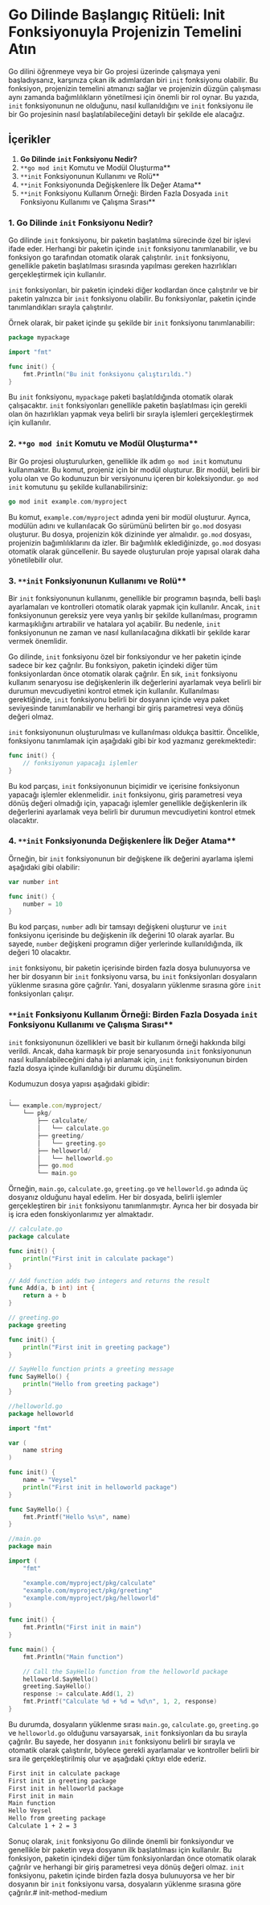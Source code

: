 # Go Dilinde Başlangıç Ritüeli: Init Fonksiyonuyla Projenizin Temelini Atın

Go dilini öğrenmeye veya bir Go projesi üzerinde çalışmaya yeni başladıysanız, karşınıza çıkan ilk adımlardan biri `init` fonksiyonu olabilir. Bu fonksiyon, projenizin temelini atmanızı sağlar ve projenizin düzgün çalışması aynı zamanda bağımlılıkların yönetilmesi için önemli bir rol oynar. Bu yazıda, `init` fonksiyonunun ne olduğunu, nasıl kullanıldığını ve `init` fonksiyonu ile bir Go projesinin nasıl başlatılabileceğini detaylı bir şekilde ele alacağız.

## İçerikler

1. **Go Dilinde `init` Fonksiyonu Nedir?**
2. `**go mod init` Komutu ve Modül Oluşturma**
3. `**init` Fonksiyonunun Kullanımı ve Rolü**
4. `**init` Fonksiyonunda Değişkenlere İlk Değer Atama**
5. `**init` Fonksiyonu Kullanım Örneği: Birden Fazla Dosyada `init` Fonksiyonu Kullanımı ve Çalışma Sırası**

### 1. Go Dilinde `init` Fonksiyonu Nedir?

Go dilinde `init` fonksiyonu, bir paketin başlatılma sürecinde özel bir işlevi ifade eder. Herhangi bir paketin içinde `init` fonksiyonu tanımlanabilir, ve bu fonksiyon go tarafından otomatik olarak çalıştırılır. `init` fonksiyonu, genellikle paketin başlatılması sırasında yapılması gereken hazırlıkları gerçekleştirmek için kullanılır.

`init` fonksiyonları, bir paketin içindeki diğer kodlardan önce çalıştırılır ve bir paketin yalnızca bir `init` fonksiyonu olabilir. Bu fonksiyonlar, paketin içinde tanımlandıkları sırayla çalıştırılır.

Örnek olarak, bir paket içinde şu şekilde bir `init` fonksiyonu tanımlanabilir:

```go
package mypackage

import "fmt"

func init() {
    fmt.Println("Bu init fonksiyonu çalıştırıldı.")
}

```

Bu `init` fonksiyonu, `mypackage` paketi başlatıldığında otomatik olarak çalışacaktır. `init` fonksiyonları genellikle paketin başlatılması için gerekli olan ön hazırlıkları yapmak veya belirli bir sırayla işlemleri gerçekleştirmek için kullanılır.

### 2. `**go mod init` Komutu ve Modül Oluşturma**

Bir Go projesi oluşturulurken, genellikle ilk adım `go mod init` komutunu kullanmaktır. Bu komut, projeniz için bir modül oluşturur. Bir modül, belirli bir yolu olan ve Go kodunuzun bir versiyonunu içeren bir koleksiyondur. `go mod init` komutunu şu şekilde kullanabilirsiniz:

```go
go mod init example.com/myproject

```

Bu komut, `example.com/myproject` adında yeni bir modül oluşturur. Ayrıca, modülün adını ve kullanılacak Go sürümünü belirten bir `go.mod` dosyası oluşturur. Bu dosya, projenizin kök dizininde yer almalıdır. `go.mod` dosyası, projenizin bağımlılıklarını da izler. Bir bağımlılık eklediğinizde, `go.mod` dosyası otomatik olarak güncellenir. Bu sayede oluşturulan proje yapısal olarak daha yönetilebilir olur.

### 3. `**init` Fonksiyonunun Kullanımı ve Rolü**

Bir `init` fonksiyonunun kullanımı, genellikle bir programın başında, belli başlı ayarlamaları ve kontrolleri otomatik olarak yapmak için kullanılır. Ancak, `init` fonksiyonunun gereksiz yere veya yanlış bir şekilde kullanılması, programın karmaşıklığını artırabilir ve hatalara yol açabilir. Bu nedenle, `init` fonksiyonunun ne zaman ve nasıl kullanılacağına dikkatli bir şekilde karar vermek önemlidir.

Go dilinde, `init` fonksiyonu özel bir fonksiyondur ve her paketin içinde sadece bir kez çağrılır. Bu fonksiyon, paketin içindeki diğer tüm fonksiyonlardan önce otomatik olarak çağrılır. En sık, `init` fonksiyonu kullanım senaryosu ise değişkenlerin ilk değerlerini ayarlamak veya belirli bir durumun mevcudiyetini kontrol etmek için kullanılır. Kullanılması gerektiğinde, `init` fonksiyonu belirli bir dosyanın içinde veya paket seviyesinde tanımlanabilir ve herhangi bir giriş parametresi veya dönüş değeri olmaz.

`init` fonksiyonunun oluşturulması ve kullanılması oldukça basittir. Öncelikle, fonksiyonu tanımlamak için aşağıdaki gibi bir kod yazmanız gerekmektedir:

```go
func init() {
    // fonksiyonun yapacağı işlemler
}

```

Bu kod parçası, `init` fonksiyonunun biçimidir ve içerisine fonksiyonun yapacağı işlemler eklenmelidir. `init` fonksiyonu, giriş parametresi veya dönüş değeri olmadığı için, yapacağı işlemler genellikle değişkenlerin ilk değerlerini ayarlamak veya belirli bir durumun mevcudiyetini kontrol etmek olacaktır.

### 4. `**init` Fonksiyonunda Değişkenlere İlk Değer Atama**

Örneğin, bir `init` fonksiyonunun bir değişkene ilk değerini ayarlama işlemi aşağıdaki gibi olabilir:

```go
var number int

func init() {
    number = 10
}

```

Bu kod parçası, `number` adlı bir tamsayı değişkeni oluşturur ve `init` fonksiyonu içerisinde bu değişkenin ilk değerini 10 olarak ayarlar. Bu sayede, `number` değişkeni programın diğer yerlerinde kullanıldığında, ilk değeri 10 olacaktır.

`init` fonksiyonu, bir paketin içerisinde birden fazla dosya bulunuyorsa ve her bir dosyanın bir `init` fonksiyonu varsa, bu `init` fonksiyonları dosyaların yüklenme sırasına göre çağrılır. Yani, dosyaların yüklenme sırasına göre `init` fonksiyonları çalışır.

### `**init` Fonksiyonu Kullanım Örneği: Birden Fazla Dosyada `init` Fonksiyonu Kullanımı ve Çalışma Sırası**

`init` fonksiyonunun özellikleri ve basit bir kullanım örneği hakkında bilgi verildi. Ancak, daha karmaşık bir proje senaryosunda `init` fonksiyonunun nasıl kullanılabileceğini daha iyi anlamak için, `init` fonksiyonunun birden fazla dosya içinde kullanıldığı bir durumu düşünelim.

Kodumuzun dosya yapısı aşağıdaki gibidir:

```jsx
.
└── example.com/myproject/
    └── pkg/
        ├── calculate/
        │   └── calculate.go
        ├── greeting/
        │   └── greeting.go
        ├── helloworld/
        │   └── helloworld.go
        ├── go.mod
        └── main.go
```

Örneğin, `main.go`, `calculate.go`, `greeting.go` ve `helloworld.go` adında üç dosyanız olduğunu hayal edelim. Her bir dosyada, belirli işlemler gerçekleştiren bir `init` fonksiyonu tanımlanmıştır. Ayrıca her bir dosyada bir iş icra eden fonskiyonlarımız yer almaktadır.

```go
// calculate.go
package calculate

func init() {
	println("First init in calculate package")
}

// Add function adds two integers and returns the result
func Add(a, b int) int {
	return a + b
}
```

```go
// greeting.go
package greeting

func init() {
	println("First init in greeting package")
}

// SayHello function prints a greeting message
func SayHello() {
	println("Hello from greeting package")
}
```

```go
//helloworld.go
package helloworld

import "fmt"

var (
	name string
)

func init() {
	name = "Veysel"
	println("First init in helloworld package")
}

func SayHello() {
	fmt.Printf("Hello %s\n", name)
}

```

```go
//main.go
package main

import (
	"fmt"

	"example.com/myproject/pkg/calculate"
	"example.com/myproject/pkg/greeting"
	"example.com/myproject/pkg/helloworld"
)

func init() {
	fmt.Println("First init in main")
}

func main() {
	fmt.Println("Main function")

	// Call the SayHello function from the helloworld package
	helloworld.SayHello()
	greeting.SayHello()
	response := calculate.Add(1, 2)
	fmt.Printf("Calculate %d + %d = %d\n", 1, 2, response)
}
```

Bu durumda, dosyaların yüklenme sırası `main.go`, `calculate.go`, `greeting.go` ve `helloworld.go` olduğunu varsayarsak, `init` fonksiyonları da bu sırayla çağrılır. Bu sayede, her dosyanın `init` fonksiyonu belirli bir sırayla ve otomatik olarak çalıştırılır, böylece gerekli ayarlamalar ve kontroller belirli bir sıra ile gerçekleştirilmiş olur ve aşağıdaki çıktıyı elde ederiz.

```bash
First init in calculate package
First init in greeting package
First init in helloworld package
First init in main
Main function
Hello Veysel
Hello from greeting package
Calculate 1 + 2 = 3
```

Sonuç olarak, `init` fonksiyonu Go dilinde önemli bir fonksiyondur ve genellikle bir paketin veya dosyanın ilk başlatılması için kullanılır. Bu fonksiyon, paketin içindeki diğer tüm fonksiyonlardan önce otomatik olarak çağrılır ve herhangi bir giriş parametresi veya dönüş değeri olmaz. `init` fonksiyonu, paketin içinde birden fazla dosya bulunuyorsa ve her bir dosyanın bir `init` fonksiyonu varsa, dosyaların yüklenme sırasına göre çağrılır.# init-method-medium
